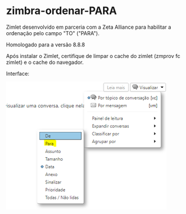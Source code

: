 # zimbra-ordenar-PARA
Zimlet desenvolvido em parceria com a Zeta Alliance para habilitar a ordenação pelo campo "TO" ("PARA"). 

Homologado para a versão 8.8.8

Após instalar o Zimlet, certifique de limpar o cache do zimlet (zmprov fc zimlet) e o cache do navegador.

Interface:


![alt tag](https://github.com/BktechBrazil/zimbra-ordenar-PARA/blob/master/doc/sortbyTO1.PNG?raw=true)
